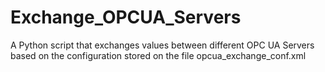 # Exchange_OPCUA_Servers
A Python script that exchanges values between different OPC UA Servers based on the
configuration stored on the file opcua_exchange_conf.xml
